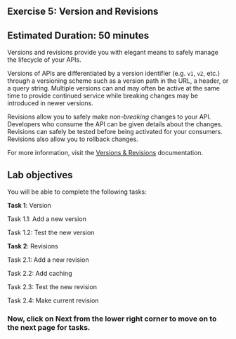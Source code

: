 ## Exercise 5:  Version and Revisions

## Estimated Duration: 50 minutes

Versions and revisions provide you with elegant means to safely manage the lifecycle of your APIs. 

Versions of APIs are differentiated by a version identifier (e.g. `v1`, `v2`, etc.) through a versioning scheme such as a version path in the URL, a header, or a query string. Multiple versions can and may often be active at the same time to provide continued service while breaking changes may be introduced in newer versions.

Revisions allow you to safely make _non-breaking_ changes to your API. Developers who consume the API can be given details about the changes. Revisions can safely be tested before being activated for your consumers. Revisions also allow you to rollback changes. 

For more information, visit the [Versions & Revisions](https://azure.microsoft.com/en-us/blog/versions-revisions) documentation.

## Lab objectives

You will be able to complete the following tasks:

**Task 1**: Version

Task 1.1: Add a new version

Task 1.2: Test the new version

**Task 2**: Revisions

Task 2.1: Add a new revision

Task 2.2: Add caching

Task 2.3: Test the new revision

Task 2.4: Make current revision


### Now, click on Next from the lower right corner to move on to the next page for tasks.
